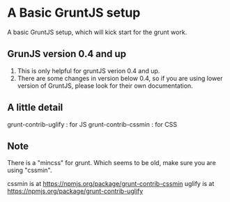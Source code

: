 A Basic GruntJS setup
============
A basic GruntJS setup, which will kick start for the grunt work.

GrunJS version 0.4 and up
----------------------
1. This is only helpful for gruntJS verion 0.4 and up. 
2. There are some changes in version below 0.4, so if you are using lower version of GruntJS, please look for their own documentation.

A little detail
----------------------
grunt-contrib-uglify : for JS
grunt-contrib-cssmin : for CSS

Note
----------------------
There is a "mincss" for grunt. Which seems to be old, make sure you are using "cssmin".

cssmin is at https://npmjs.org/package/grunt-contrib-cssmin
uglify is at https://npmjs.org/package/grunt-contrib-uglify
